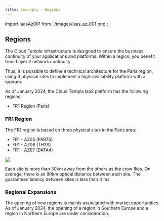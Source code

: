```yaml
---
title: Concepts - Regions
---
```


import iaasAz001 from './images/iaas_az_001.png';

## Regions

The Cloud Temple infrastructure is designed to ensure the business continuity of your applications and platforms.
Within a region, you benefit from Layer 2 network continuity.

Thus, it is possible to define a technical architecture for the Paris region, using 3 physical sites to implement a high-availability platform with a quorum.

As of January 2024, the Cloud Temple IaaS platform has the following regions:

- FR1 Region (Paris)

### FR1 Region

The FR1 region is based on three physical sites in the Paris area:

- FR1 - AZ05 (PAR7S)
- FR1 - AZ06 (TH3S)
- FR1 - AZ07 (DATA4)

<img src={iaasAz001} />

Each site is more than 30km away from the others as the crow flies. On average, there is an 80km optical distance between each site. The guaranteed latency between sites is less than 4 ms.

### Regional Expansions

The opening of new regions is mainly associated with market opportunities. As of January 2024, the opening of a region in Southern Europe and a region in Northern Europe are under consideration.

